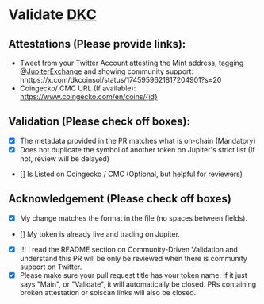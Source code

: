 # Validate [DKC](https://solscan.io/token/6AU9YaJVA3UrHEC5r2Cef4p1kHw77MHC84zmuyoYMiqp#metadata)

## Attestations (Please provide links):
- Tweet from your Twitter Account attesting the Mint address, tagging [@JupiterExchange](https://twitter.com/dkcoinsol) and showing community support: hhttps://x.com/dkcoinsol/status/1745959621817204901?s=20
- Coingecko/ CMC URL (If available): https://www.coingecko.com/en/coins/{id}

## Validation (Please check off boxes):
- [x] The metadata provided in the PR matches what is on-chain (Mandatory)
- [x] Does not duplicate the symbol of another token on Jupiter's strict list (If not, review will be delayed)
- [] Is Listed on Coingecko / CMC (Optional, but helpful for reviewers)  

## Acknowledgement (Please check off boxes)
- [x] My change matches the format in the file (no spaces between fields).
- [] My token is already live and trading on Jupiter.
- [x] !!! I read the README section on Community-Driven Validation and understand this PR will be only be reviewed when there is community support on Twitter.
- [x] Please make sure your pull request title has your token name. If it just says "Main", or "Validate", it will automatically be closed. PRs containing broken attestation or solscan links will also be closed.
